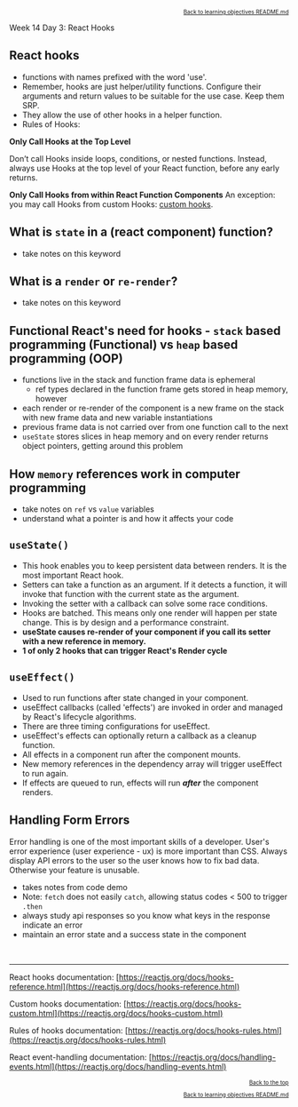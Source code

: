 
<p align="right" style="font-size:10px">
  <a href="./README.md">Back to learning objectives README.md</a>
</p>

Week 14 Day 3: React Hooks

## React hooks

- functions with names prefixed with the word 'use'.
- Remember, hooks are just helper/utility functions. Configure their arguments and return values to be suitable for the use case. Keep them SRP.
- They allow the use of other hooks in a helper function.
- Rules of Hooks:

**Only Call Hooks at the Top Level**
  
Don’t call Hooks inside loops, conditions, or nested functions. Instead, always use Hooks at the top level of your React function, before any early returns.

**Only Call Hooks from within React Function Components**
An exception: you may call Hooks from custom Hooks: [custom hooks](https://reactjs.org/docs/hooks-custom.html).

## What is `state` in a (react component) function?
- take notes on this keyword

## What is a `render` or `re-render`?
- take notes on this keyword

## Functional React's need for hooks - `stack` based programming (Functional) vs `heap` based programming (OOP)
- functions live in the stack and function frame data is ephemeral
  - ref types declared in the function frame gets stored in heap memory, however
- each render or re-render of the component is a new frame on the stack with new frame data and new variable instantiations
- previous frame data is not carried over from one function call to the next
- `useState` stores slices in heap memory and on every render returns object pointers, getting around this problem

## How `memory` references work in computer programming
- take notes on `ref` vs `value` variables
- understand what a pointer is and how it affects your code

## `useState()`

- This hook enables you to keep persistent data between renders. It is the most important React hook.
- Setters can take a function as an argument. If it detects a function, it will invoke that function with the current state as the argument.
- Invoking the setter with a callback can solve some race conditions.
- Hooks are batched. This means only one render will happen per state change. This is by design and a performance constraint.
- **useState causes re-render of your component if you call its setter with a new reference in memory.**
- **1 of only 2 hooks that can trigger React's Render cycle**

## `useEffect()`

- Used to run functions after state changed in your component.
- useEffect callbacks (called 'effects') are invoked in order and managed by React's lifecycle algorithms.
- There are three timing configurations for useEffect.
- useEffect's effects can optionally return a callback as a cleanup function.
- All effects in a component run after the component mounts.
- New memory references in the dependency array will trigger useEffect to run again.
- If effects are queued to run, effects will run ***after*** the component renders.

## Handling Form Errors

Error handling is one of the most important skills of a developer. User's error experience (user experience - ux) is more important than CSS. Always display API errors to the user so the user knows how to fix bad data. Otherwise your feature is unusable.

- takes notes from code demo
- Note: `fetch` does not easily `catch`, allowing status codes < 500 to trigger `.then`
- always study api responses so you know what keys in the response indicate an error
- maintain an error state and a success state in the component

<br />
<hr />

React hooks documentation: [https://reactjs.org/docs/hooks-reference.html](https://reactjs.org/docs/hooks-reference.html)

Custom hooks documentation: [https://reactjs.org/docs/hooks-custom.html](https://reactjs.org/docs/hooks-custom.html)

Rules of hooks documentation: [https://reactjs.org/docs/hooks-rules.html](https://reactjs.org/docs/hooks-rules.html)

React event-handling documentation: [https://reactjs.org/docs/handling-events.html](https://reactjs.org/docs/handling-events.html)

<p align="right" style="font-size:10px">
  <a href="#readme-top">Back to the top</a>
</p>
<p align="right" style="font-size:10px">
  <a href="./README.md">Back to learning objectives README.md</a>
</p>
